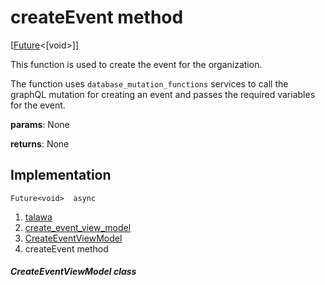 
<div>

# createEvent method

</div>


[[Future](https://api.flutter.dev/flutter/dart-core/Future-class.html)\<[void\>]]




This function is used to create the event for the organization.

The function uses `database_mutation_functions` services to call the
graphQL mutation for creating an event and passes the required variables
for the event.

**params**: None

**returns**: None



## Implementation

``` language-dart
Future<void>  async 
```







1.  [talawa](../../index.md)
2.  [create_event_view_model](../../view_model_after_auth_view_models_event_view_models_create_event_view_model/)
3.  [CreateEventViewModel](../../view_model_after_auth_view_models_event_view_models_create_event_view_model/CreateEventViewModel-class.md)
4.  createEvent method

##### CreateEventViewModel class







